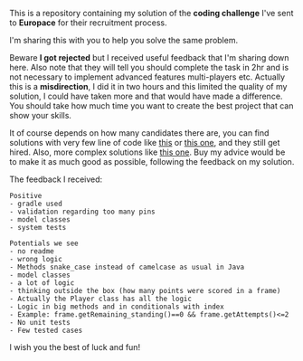
This is a repository containing my solution of the **coding challenge** I've sent to **Europace** for their recruitment process. 

I'm sharing this with you to help you solve the same problem. 

Beware **I got rejected** but I received useful feedback that I'm sharing down here.
Also note that they will tell you should complete the task in 2hr and is not necessary to implement advanced features multi-players etc. Actually this is a **misdirection**, I did it in two hours and this limited the quality of my solution, I could have taken more and that would have made a difference. You should take how much time you want to create the best project that can show your skills. 

It of course depends on how many candidates there are, you can find solutions with very few line of code like [this](https://gist.github.com/gruenewa/5123309) or [this one](https://github.com/smmnloes/EuropaceBowling), and they still get hired. Also, more complex solutions like [this one](https://github.com/DanielW1987/bowling-total-score-calculator). Buy my advice would be to make it as much good as possible, following the feedback on my solution.

The feedback I received: 
```
Positive
- gradle used
- validation regarding too many pins
- model classes
- system tests

Potentials we see
- no readme
- wrong logic
- Methods snake_case instead of camelcase as usual in Java
- model classes
- a lot of logic
- thinking outside the box (how many points were scored in a frame)
- Actually the Player class has all the logic
- Logic in big methods and in conditionals with index
- Example: frame.getRemaining_standing()==0 && frame.getAttempts()<=2
- No unit tests
- Few tested cases 
```

I wish you the best of luck and fun!
